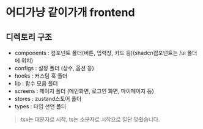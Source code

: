 # 어디가냥 같이가개 frontend

## 디렉토리 구조

- components : 컴포넌트 폴더(버튼, 입력창, 카드 등)(shadcn컴포넌트는 /ui 폴더에 위치)
- configs : 설정 폴더 (상수, 옵션 등)
- hooks : 커스텀 훅 폴더
- lib : 함수 모음 폴더
- screens : 페이지 폴더 (메인화면, 로그인 화면, 마이페이지 등)
- stores : zustand스토어 폴더
- types : 타입 선언 폴더

> tsx는 대문자로 시작, ts는 소문자로 시작으로 일단 맞췄습니다.
